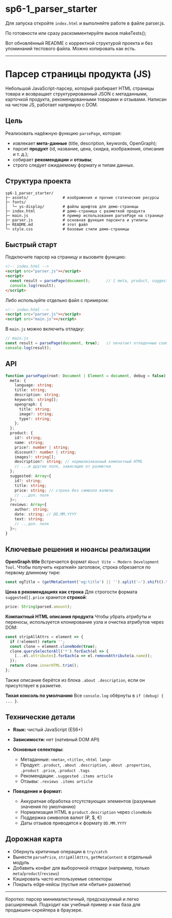 # sp6-1_parser_starter

Для запуска откройте `index.html` и выполняйте работе в файле parser.js.

По готовности или сразу раскомментируйте вызов makeTests();

Вот обновлённый README с корректной структурой проекта и без упоминаний тестового файла. Можно копировать как есть.

---

# Парсер страницы продукта (JS)

Небольшой JavaScript-парсер, который разбирает HTML страницы товара и возвращает структурированный JSON с метаданными, карточкой продукта, рекомендованными товарами и отзывами. Написан на чистом JS, работает напрямую с DOM.

## Цель

Реализовать надёжную функцию `parsePage`, которая:

* извлекает **мета-данные** (title, description, keywords, OpenGraph);
* парсит **продукт** (id, название, цена, скидка, изображения, описание и т. д.);
* собирает **рекомендации** и **отзывы**;
* строго следует ожидаемому формату и типам данных.

## Структура проекта

```
sp6-1_parser_starter/
├─ assets/               # изображения и прочие статические ресурсы
├─ fonts/
│  └─ ys-display/        # файлы шрифтов для демо-страницы
├─ index.html            # демо-страница с разметкой продукта
├─ main.js               # пример использования parsePage на странице
├─ parser.js             # основная функция парсинга и утилиты
├─ README.md             # этот файл
└─ style.css             # базовые стили демо-страницы
```

## Быстрый старт

Подключите парсер на страницу и вызовите функцию:

```html
<!-- index.html -->
<script src="parser.js"></script>
<script>
  const result = parsePage(document);       // { meta, product, suggested, reviews }
  console.log(result);
</script>
```

Либо используйте отдельно файл с примером:

```html
<!-- index.html -->
<script src="parser.js"></script>
<script src="main.js"></script>
```

В `main.js` можно включить отладку:

```js
// main.js
const result = parsePage(document, true);   // печатает отладочные сообщения
console.log(result);
```

## API

```ts
function parsePage(root: Document | Element = document, debug = false): {
  meta: {
    language: string;
    title: string;
    description: string;
    keywords: string[];
    opengraph: {
      title: string;
      image?: string;
      type?: string;
    };
  };
  product: {
    id?: string;
    name: string;
    price?: number | string;
    discount?: number | string;
    images?: string[];
    description?: string; // нормализованный компактный HTML
    // ...и другие поля, зависящие от разметки
  };
  suggested: Array<{
    id?: string;
    title: string;
    price: string; // строка без символа валюты
    // ...доп. поля
  }>;
  reviews: Array<{
    author: string;
    date: string; // DD.MM.YYYY
    text: string;
    // ...доп. поля
  }>;
}
```

## Ключевые решения и нюансы реализации

**OpenGraph title**
Встречается формат `About Vite — Modern Development Tool`. Чтобы получить «краткий» заголовок, строка обрезается по первому длинному тире:

```js
const ogTitle = (getMetaContent('og:title') || '').split('—').shift().trim();
```

**Цена в рекомендациях как строка**
Для строгости формата `suggested[].price` хранится **строкой**:

```js
price: String(parsed.amount);
```

**Компактный HTML описания продукта**
Чтобы убрать атрибуты и переносы, используется клонирование узла и очистка атрибутов через DOM:

```js
const stripAllAttrs = element => {
  if (!element) return '';
  const clone = element.cloneNode(true);
  clone.querySelectorAll('*').forEach(el => {
    [...el.attributes].forEach(a => el.removeAttribute(a.name));
  });
  return clone.innerHTML.trim();
};
```

Также описание берётся из блока `.about .description`, если он присутствует в разметке.

**Тихая консоль по умолчанию**
Все `console.log` обёрнуты в `if (debug) { ... }`.

## Технические детали

* **Язык:** чистый JavaScript (ES6+)
* **Зависимости:** нет (нативный DOM API)
* **Основные селекторы:**

  * Метаданные: `<meta>`, `<title>`, `<html lang>`
  * Продукт: `.product`, `.about .description`, `.about .properties`, `.product .price`, `.product .tags`
  * Рекомендации: `.suggested .items article`
  * Отзывы: `.reviews .items article`
* **Поведение и формат:**

  * Аккуратная обработка отсутствующих элементов (разумные значения по умолчанию)
  * Нормализация HTML в `product.description` через `cloneNode`
  * Поддержка символов валют (₽, \$, €)
  * Даты отзывов приводятся к формату `DD.MM.YYYY`

## Дорожная карта

* Обернуть критичные операции в `try/catch`
* Вынести `parsePrice`, `stripAllAttrs`, `getMetaContent` в отдельный модуль
* Добавить конфиг для выборочной отладки (например, только `meta`/`product`/`reviews`)
* Кэшировать часто используемые селекторы
* Покрыть edge-кейсы (пустые или «битые» разметки)

---

Коротко: парсер минималистичный, предсказуемый и легко расширяемый. Подходит как учебный пример и как база для продакшен-скрейпера в браузере.
